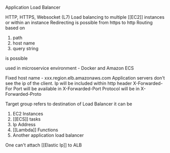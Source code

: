 Application Load Balancer 


HTTP, HTTPS, Websocket (L7)
Load balancing to multiple [[EC2]] instances or within an instance
Redirecting is possible from https to http
Routing based on 
1. path
2. host name
3. query string 

is possible

used in microservice environment - Docker and Amazon ECS

Fixed host name - xxx.region.elb.amazonaws.com
Application servers don't see the ip of the client. Ip will be included within http header X-Forwarded-For
Port will be available in X-Forwarded-Port
Protocol will be in X-Forwarded-Proto

Target group refers to destination of Load Balancer
it can be
1. EC2 Instances
2. [[ECS]] tasks
3. Ip Address
4. [[Lambda]] Functions
5. Another application load balancer

One can't attach [[Elastic Ip]] to ALB


